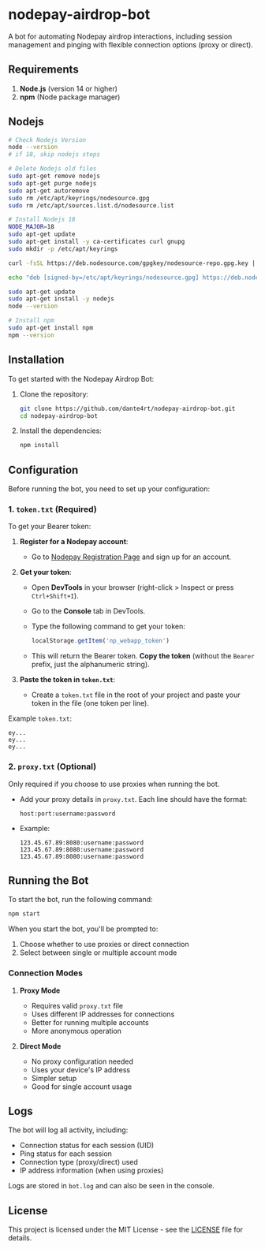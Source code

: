 # nodepay-airdrop-bot

A bot for automating Nodepay airdrop interactions, including session management and pinging with flexible connection options (proxy or direct).

## Requirements

1. **Node.js** (version 14 or higher)
2. **npm** (Node package manager)

## Nodejs
```bash
# Check Nodejs Version
node --version
# if 18, skip nodejs steps

# Delete Nodejs old files
sudo apt-get remove nodejs
sudo apt-get purge nodejs
sudo apt-get autoremove
sudo rm /etc/apt/keyrings/nodesource.gpg
sudo rm /etc/apt/sources.list.d/nodesource.list

# Install Nodejs 18
NODE_MAJOR=18
sudo apt-get update
sudo apt-get install -y ca-certificates curl gnupg
sudo mkdir -p /etc/apt/keyrings

curl -fsSL https://deb.nodesource.com/gpgkey/nodesource-repo.gpg.key | sudo gpg --dearmor -o /etc/apt/keyrings/nodesource.gpg

echo "deb [signed-by=/etc/apt/keyrings/nodesource.gpg] https://deb.nodesource.com/node_${NODE_MAJOR}.x nodistro main" | sudo tee /etc/apt/sources.list.d/nodesource.list

sudo apt-get update
sudo apt-get install -y nodejs
node --version

# Install npm
sudo apt-get install npm
npm --version
```

## Installation

To get started with the Nodepay Airdrop Bot:

1. Clone the repository:

    ```bash
    git clone https://github.com/dante4rt/nodepay-airdrop-bot.git
    cd nodepay-airdrop-bot
    ```

2. Install the dependencies:

    ```bash
    npm install
    ```

## Configuration

Before running the bot, you need to set up your configuration:

### 1. `token.txt` (Required)

To get your Bearer token:

1. **Register for a Nodepay account**:
   - Go to [Nodepay Registration Page](https://app.nodepay.ai/register?ref=3WZFKKi0Hbvi1sd) and sign up for an account.

2. **Get your token**:
   - Open **DevTools** in your browser (right-click > Inspect or press `Ctrl+Shift+I`).
   - Go to the **Console** tab in DevTools.
   - Type the following command to get your token:

     ```javascript
     localStorage.getItem('np_webapp_token')
     ```

   - This will return the Bearer token. **Copy the token** (without the `Bearer` prefix, just the alphanumeric string).

3. **Paste the token in `token.txt`**:
   - Create a `token.txt` file in the root of your project and paste your token in the file (one token per line).

Example `token.txt`:

```text
ey...
ey...
ey...
```

### 2. `proxy.txt` (Optional)

Only required if you choose to use proxies when running the bot.

- Add your proxy details in `proxy.txt`. Each line should have the format:

  ```text
  host:port:username:password
  ```

- Example:

  ```text
  123.45.67.89:8080:username:password
  123.45.67.89:8080:username:password
  123.45.67.89:8080:username:password
  ```

## Running the Bot

To start the bot, run the following command:

```bash
npm start
```

When you start the bot, you'll be prompted to:

1. Choose whether to use proxies or direct connection
2. Select between single or multiple account mode

### Connection Modes

1. **Proxy Mode**
   - Requires valid `proxy.txt` file
   - Uses different IP addresses for connections
   - Better for running multiple accounts
   - More anonymous operation

2. **Direct Mode**
   - No proxy configuration needed
   - Uses your device's IP address
   - Simpler setup
   - Good for single account usage

## Logs

The bot will log all activity, including:

- Connection status for each session (UID)
- Ping status for each session
- Connection type (proxy/direct) used
- IP address information (when using proxies)

Logs are stored in `bot.log` and can also be seen in the console.

## License

This project is licensed under the MIT License - see the [LICENSE](LICENSE) file for details.
